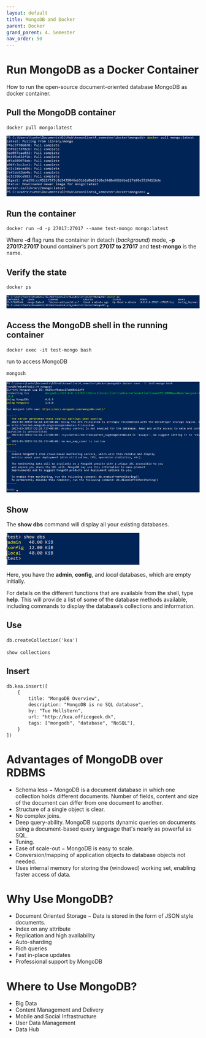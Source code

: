 ```yaml
---
layout: default
title: MongoDB and Docker
parent: Docker
grand_parent: 4. Semester
nav_order: 50
---
```


# Run MongoDB as a Docker Container
How to run the open-source document-oriented database MongoDB as docker container.

## Pull the MongoDB container

    docker pull mongo:latest

![](./image/mongodb_1.jpg)

## Run the container

    docker run -d -p 27017:27017 --name test-mongo mongo:latest

Where **-d** flag runs the container in detach (*background*) mode, **-p 27017:27017**  bound container’s port **27017 to 27017** and **test-mongo** is the name.

## Verify the state

    docker ps

![](./image/mongodb_2.jpg)

## Access the MongoDB shell in the running container

    docker exec -it test-mongo bash

run to access MongoDB

    mongosh

![](./image/mongodb_3.jpg)

## Show
The **show dbs** command will display all your existing databases.

![](./image/mongodb_4.jpg)

Here, you have the **admin**, **config**, and *local* databases, which are empty initially. 

For details on the different functions that are available from the shell, type **help**. This will provide a list of some of the database methods available, including commands to display the database’s collections and information.


## Use

    db.createCollection('kea')

    show collections


## Insert

    db.kea.insert([
        {
            title: "MongoDB Overview",
            description: "MongoDB is no SQL database",
            by: "Tue Hellstern",
            url: "http://kea.officegeek.dk",
            tags: ["mongodb", "database", "NoSQL"],
        }
    ])


# Advantages of MongoDB over RDBMS
- Schema less − MongoDB is a document database in which one collection holds different documents. Number of fields, content and size of the document can differ from one document to another.
- Structure of a single object is clear.
- No complex joins.
- Deep query-ability. MongoDB supports dynamic queries on documents using a document-based query language that's nearly as powerful as SQL.
- Tuning.
- Ease of scale-out − MongoDB is easy to scale.
- Conversion/mapping of application objects to database objects not needed.
- Uses internal memory for storing the (windowed) working set, enabling faster access of data.

# Why Use MongoDB?
- Document Oriented Storage − Data is stored in the form of JSON style documents.
- Index on any attribute
- Replication and high availability
- Auto-sharding
- Rich queries
- Fast in-place updates
- Professional support by MongoDB

# Where to Use MongoDB?
- Big Data
- Content Management and Delivery
- Mobile and Social Infrastructure
- User Data Management
- Data Hub